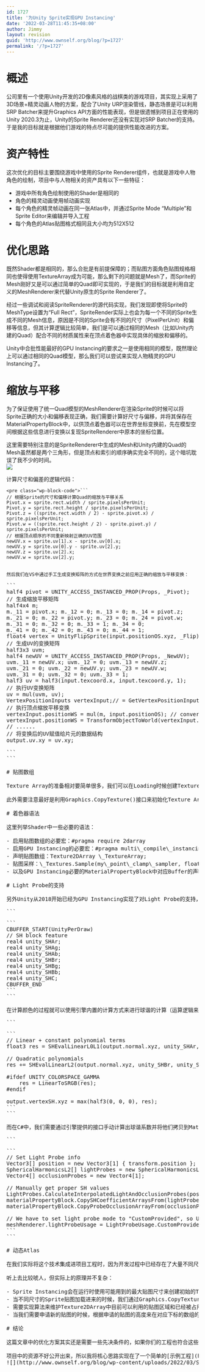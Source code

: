 ```yaml
---
id: 1727
title: '为Unity Sprite实现GPU Instancing'
date: '2022-03-28T11:45:35+08:00'
author: Jimmy
layout: revision
guid: 'http://www.ownself.org/blog/?p=1727'
permalink: '/?p=1727'
---
```


# 概述

公司里有一个使用Unity开发的2D像素风格的战棋类的游戏项目，其实现上采用了3D场景+精灵动画人物的方案，配合了Unity URP渲染管线，静态场景是可以利用SRP Batcher来提升Graphics API方面的性能表现，但是很遗憾到项目正在使用的Unity 2020.3为止，Unity的Sprite Renderer还没有实现对SRP Batcher的支持。于是我的目标就是根据他们游戏的特点尽可能的提供性能改进的方案。

# 资产特性

这次优化的目标主要围绕游戏中使用的Sprite Renderer组件，也就是游戏中人物角色的绘制，项目中与人物相关的资产具有以下一些特征：

- 游戏中所有角色绘制使用的Shader是相同的
- 角色的精灵动画使用帧动画实现
- 每个角色的精灵帧动画在同一张Atlas中，并通过Sprite Mode “Multiple”和Sprite Editor来编辑并导入工程
- 每个角色的Atlas贴图格式相同且大小均为512X512

# 优化思路

既然Shader都是相同的，那么合批是有前提保障的；而贴图方面角色贴图规格相同也使得使用TextureArray成为可能，那么剩下的问题就是Mesh了，而Sprite的Mesh刚好又是可以通过简单的Quad即可实现的，于是我们的目标就是利用自定义的MeshRenderer来代替Unity原生的Sprite Renderer了。

经过一些调试和阅读SpriteRenderer的源代码实现，我们发现即使将Sprite的MeshType设置为“Full Rect”，SpriteRender实际上也会为每一个不同的Sprite生成不同的Mesh信息，原因是不同的Sprite会有不同的尺寸（PixelPerUnit）和偏移等信息，但其计算逻辑比较简单，我们是可以通过相同的Mesh（比如Unity内建的Quad）配合不同的材质属性来在顶点着色器中实现具体的缩放和偏移的。

Unity中合批性能最好的GPU Instancing的要求之一是使用相同的模型，既然理论上可以通过相同的Quad模型，那么我们可以尝试来实现人物精灵的GPU Instancing了。

# 缩放与平移

为了保证使用了统一Quad模型的MeshRenderer在渲染Sprite的时候可以将Sprite正确的大小和偏移表现正确，我们需要计算好尺寸与偏移，并将其保存在MaterialPropertyBlock中，以供顶点着色器可以在世界坐标变换前，先在模型空间根据这些信息进行变换以复现SpriteRenderer中原本的坐标位置。

这里需要特别注意的是SpriteRenderer中生成的Mesh和Unity内建的Quad的Mesh虽然都是两个三角形，但是顶点和索引的顺序确实完全不同的，这个暗坑耽误了我不少的时间。  
![](http://www.ownself.org/blog/wp-content/uploads/2022/03/UnitySpriteGPUInstancing.png)

计算尺寸和偏差的逻辑代码：

```
<pre class="wp-block-code">```
// 根据Sprite的尺寸和偏移计算Quad的缩放与平移关系
Pivot.x = sprite.rect.width / sprite.pixelsPerUnit;
Pivot.y = sprite.rect.height / sprite.pixelsPerUnit;
Pivot.z = ((sprite.rect.width / 2) - sprite.pivot.x) / sprite.pixelsPerUnit;
Pivot.w = ((sprite.rect.height / 2) - sprite.pivot.y) / sprite.pixelsPerUnit;
// 根据顶点顺序的不同重新映射正确的UV范围
newUV.x = sprite.uv[1].x - sprite.uv[0].x;
newUV.y = sprite.uv[0].y - sprite.uv[2].y;
newUV.z = sprite.uv[2].x;
newUV.w = sprite.uv[2].y;
```
```

然后我们在VS中通过手工生成变换矩阵的方式在世界变换之前应用正确的缩放与平移变换：

```
<pre class="wp-block-code">```
half4 pivot = UNITY_ACCESS_INSTANCED_PROP(Props, _Pivot);
// 生成缩放平移矩阵
half4x4 m;
m._11 = pivot.x; m._12 = 0; m._13 = 0; m._14 = pivot.z;
m._21 = 0; m._22 = pivot.y; m._23 = 0; m._24 = pivot.w;
m._31 = 0; m._32 = 0; m._33 = 1; m._34 = 0;
m._41 = 0; m._42 = 0; m._43 = 0; m._44 = 1;
float4 vertex = UnityFlipSprite(input.positionOS.xyz, _Flip);
// 生成UV的变换矩阵
half3x3 uvm;
half4 newUV = UNITY_ACCESS_INSTANCED_PROP(Props, _NewUV);
uvm._11 = newUV.x; uvm._12 = 0; uvm._13 = newUV.z;
uvm._21 = 0; uvm._22 = newUV.y; uvm._23 = newUV.w;
uvm._31 = 0; uvm._32 = 0; uvm._33 = 1;
half3 uv = half3(input.texcoord.x, input.texcoord.y, 1);
// 执行UV变换矩阵
uv = mul(uvm, uv);
VertexPositionInputs vertexInput;// = GetVertexPositionInputs(vertex.xyz);
// 执行顶点缩放平移变换
vertexInput.positionWS = mul(m, input.positionOS); // convert as Sprite
vertexInput.positionWS = TransformObjectToWorld(vertexInput.positionWS).xyz;
// ......
// 将变换后的UV赋值给片元的数据结构
output.uv.xy = uv.xy;

```
```

# 贴图数组

Texture Array的准备相对要简单很多，我们可以在Loading时候创建Texture Array并将关卡中必要的贴图拷贝进来，需要一点逻辑来维护贴图在数组中的位置以及可能动态出现的新贴图。在OpenGL 3.0中Texture Array的数量已经支持到256，Metal API更是支持到2048，相信应该是够用的，万一真不够也是可以通过逻辑管理多个贴图数组来实现最大可能的合批的。

此外需要注意最好是利用Graphics.CopyTexture()接口来初始化Texture Array，因为是在GPU上进行的，速度较快且无需拷贝回系统内存。

# 着色器语法

这里列举Shader中一些必要的语法：

- 启用贴图数组的必要宏：#pragma require 2darray
- 启用GPU Instancing的必要宏：#pragma multi\_compile\_instancing
- 声明贴图数组：Texture2DArray \_TextureArray;
- 贴图采样：\_Textures.Sample(my\_point\_clamp\_sampler, float3(uv, \_TextureIndex)
- 以及GPU Instancing必要的MaterialPropertyBlock中对应Buffer的声明

# Light Probe的支持

另外Unity从2018开始已经为GPU Instancing实现了对Light Probe的支持，但支持是依赖引擎中的一些固定操作的，因此我们需要保证我们的Shader中一些变量声明符合引擎中的规范，才能保证Light Probe可以正确的配合GPU Instancing工作。我们需要将Light Probe有关的变量以明确的命名并确保他们声明在”UnityPerDraw”的CBUFFER字段中。

```
<pre class="wp-block-code">```
CBUFFER_START(UnityPerDraw)
// SH block feature
real4 unity_SHAr;
real4 unity_SHAg;
real4 unity_SHAb;
real4 unity_SHBr;
real4 unity_SHBg;
real4 unity_SHBb;
real4 unity_SHC;
CBUFFER_END
```
```

在计算颜色的过程就可以使用引擎内置的计算方式来进行球谐的计算（运算逻辑来自URP内置球谐计算函数SampleSH9()）

```
<pre class="wp-block-code">```
// Linear + constant polynomial terms
float3 res = SHEvalLinearL0L1(output.normal.xyz, unity_SHAr, unity_SHAg, unity_SHAb);
 
// Quadratic polynomials
res += SHEvalLinearL2(output.normal.xyz, unity_SHBr, unity_SHBg, unity_SHBb, unity_SHC);
 
#ifdef UNITY_COLORSPACE_GAMMA
    res = LinearToSRGB(res);
#endif
 
output.vertexSH.xyz = max(half3(0, 0, 0), res);
```
```

而在C#中，我们需要通过引擎提供的接口手动计算出球谐系数并将他们拷贝到MaterialPropertyBlock中，引擎同样提供了接口帮助我们完成；最后我们还要需要将Render的Light Probe Usage设定为”CustomProvided”，这样引擎可以正确的知道我们准备利用CBUFFER来进行球谐系数的保存。

```
<pre class="wp-block-code">```
// Set Light Probe info
Vector3[] position = new Vector3[1] { transform.position };
SphericalHarmonicsL2[] lightProbes = new SphericalHarmonicsL2[1];
Vector4[] occlusionProbes = new Vector4[1];
 
// Manually get proper SH values
LightProbes.CalculateInterpolatedLightAndOcclusionProbes(position, lightProbes, occlusionProbes);
materialPropertyBlock.CopySHCoefficientArraysFrom(lightProbes);
materialPropertyBlock.CopyProbeOcclusionArrayFrom(occlusionProbes);
 
// We have to set light probe mode to "CustomProvided", so Unity will copy and use them into CBUFFER
meshRenderer.lightProbeUsage = LightProbeUsage.CustomProvided;
```
```

# 动态Atlas

在我们实际将这个技术集成进项目工程时，因为开发过程中已经存在了大量不同尺寸的Sprite贴图，我们最后进一步实现了对于不同尺寸的Sprite贴图的动态合并图集的支持，这样的好处是无论工程中之前用到的贴图资源的尺寸大小，无论游戏运行时贴图的用途是角色还是场景装饰，都可以一个Instance全部画完，所有Sprite Render均通过一个Draw Call绘制完成，岂不快哉！

听上去比较唬人，但实际上的原理并不复杂：

- Sprite Instancing会在运行时使用可能用到的最大贴图尺寸来创建初始的Texture2DArray（例1024×1024）
- 当不同尺寸的Sprite贴图加载进来的时候，我们通过Graphics.CopyTexture拷贝至Texture2dArray中，但拷贝的位置会根据算法自动分配其位于Texture2DArray中合适位置
- 需要实现算法来维护Texture2DArray中目前可以利用的贴图区域和已经被占用的区域，原理类似于Hashmap的方式，通过一个元素为LinkedList的数组实现，数组下标则是贴图高度以2为底的对数（例：下标为5的数组内的LinkedList中保存的是可用的Nx32的贴图区域）
- 当我们需要申请新的贴图的时候，根据申请的贴图的高度来在对应下标的数组的LinkedList中寻找最合适的可用区域，如果没有找到，则会下标+1，尝试在更大的区域中寻找，一旦找到后，将区域裁减开，一块返回给当前申请贴图使用，另一块根据

# 结论

这篇文章中的优化方案其实还是需要一些先决条件的，如果你们的工程也符合这些先决条件，又刚好需要类似的优化内容，那么希望这个方案可以帮到你，如果不能，也希望能为你提供一些思路。

项目中的资源不好公开出来，所以我将核心思路实现在了一个简单的[示例工程](https://github.com/ownself/UnitySpriteGPUInstancing)中，有需要的话，请自行参考，如果有发现问题或者更好的改进方案，也请不吝赐教。  
![](http://www.ownself.org/blog/wp-content/uploads/2022/03/SpriteInstancingResult.png)